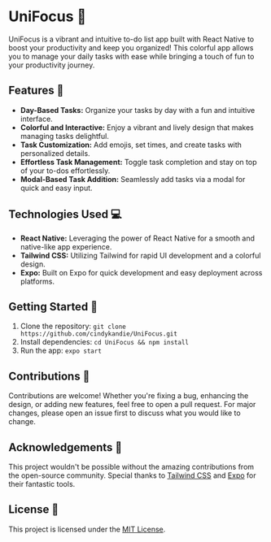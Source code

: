 # UniFocus 🚀

UniFocus is a vibrant and intuitive to-do list app built with React Native to boost your productivity and keep you organized! This colorful app allows you to manage your daily tasks with ease while bringing a touch of fun to your productivity journey.

## Features 🌟

- **Day-Based Tasks:** Organize your tasks by day with a fun and intuitive interface.
- **Colorful and Interactive:** Enjoy a vibrant and lively design that makes managing tasks delightful.
- **Task Customization:** Add emojis, set times, and create tasks with personalized details.
- **Effortless Task Management:** Toggle task completion and stay on top of your to-dos effortlessly.
- **Modal-Based Task Addition:** Seamlessly add tasks via a modal for quick and easy input.

## Technologies Used 💻

- **React Native:** Leveraging the power of React Native for a smooth and native-like app experience.
- **Tailwind CSS:** Utilizing Tailwind for rapid UI development and a colorful design.
- **Expo:** Built on Expo for quick development and easy deployment across platforms.

## Getting Started 🚀

1. Clone the repository: `git clone https://github.com/cindykandie/UniFocus.git`
2. Install dependencies: `cd UniFocus && npm install`
3. Run the app: `expo start`

## Contributions 🤝

Contributions are welcome! Whether you're fixing a bug, enhancing the design, or adding new features, feel free to open a pull request. For major changes, please open an issue first to discuss what you would like to change.

## Acknowledgements 🙌

This project wouldn't be possible without the amazing contributions from the open-source community. Special thanks to [Tailwind CSS](https://tailwindcss.com/) and [Expo](https://expo.dev/) for their fantastic tools.

## License 📝

This project is licensed under the [MIT License](https://opensource.org/license/mit/).

